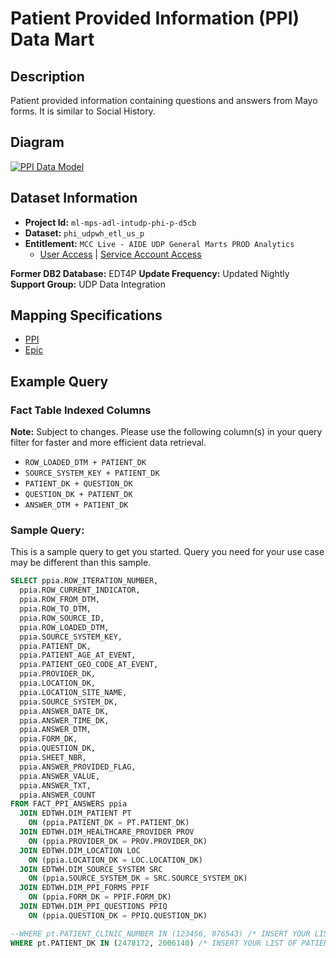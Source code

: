 # Patient Provided Information (PPI) Data Mart

## Description

Patient provided information containing questions and answers from Mayo forms. It is similar to Social History.

## Diagram

[![PPI Data Model](/assets/images/fact_ppi-9c463a39d53ee31cb6e37d8d7fd9e670.PNG)](https://mctools.sharepoint.com/:b:/r/teams/UDPDAIS/Shared%20Documents/UDP%20Data%20Mart%20Documents/Z_S2T_Model_for_Website/Data%20Models/3%29%20PPI/FACT_PPI_MCC.pdf)

## Dataset Information

- **Project Id:** `ml-mps-adl-intudp-phi-p-d5cb`
- **Dataset:** `phi_udpwh_etl_us_p`
- **Entitlement:** `MCC Live - AIDE UDP General Marts PROD Analytics`
  - [User Access](/docs/data-analytics/user-access) | [Service Account Access](/docs/data-analytics/service-account-access)

**Former DB2 Database:** EDT4P
**Update Frequency:** Updated Nightly
**Support Group:** UDP Data Integration

## Mapping Specifications

- [PPI](https://mctools.sharepoint.com/teams/UDPDAIS/Shared%20Documents/UDP%20Data%20Mart%20Documents/Z_S2T_Model_for_Website/PPI/Business%20Spec%20and%20S2T/Rochester/Mapping_PPI.xlsx?d=w83dc0ed800e84960a8f630d1037abe72)
- [Epic](https://mctools.sharepoint.com/teams/UDPDAIS/Shared%20Documents/UDP%20Data%20Mart%20Documents/Z_S2T_Model_for_Website/PPI/Business%20Spec%20and%20S2T/EPIC/Mapping_PPI.xlsx?d=w70b2252d98e649b69c771ecd6d6775d0)

## Example Query

### Fact Table Indexed Columns

**Note:** Subject to changes. Please use the following column(s) in your query filter for faster and more efficient data retrieval.

- `ROW_LOADED_DTM + PATIENT_DK`
- `SOURCE_SYSTEM_KEY + PATIENT_DK`
- `PATIENT_DK + QUESTION_DK`
- `QUESTION_DK + PATIENT_DK`
- `ANSWER_DTM + PATIENT_DK`

### Sample Query: 

This is a sample query to get you started. Query you need for your use case may be different than this sample.
```sql
SELECT ppia.ROW_ITERATION_NUMBER,
  ppia.ROW_CURRENT_INDICATOR,
  ppia.ROW_FROM_DTM,
  ppia.ROW_TO_DTM,
  ppia.ROW_SOURCE_ID,
  ppia.ROW_LOADED_DTM,
  ppia.SOURCE_SYSTEM_KEY,
  ppia.PATIENT_DK,
  ppia.PATIENT_AGE_AT_EVENT,
  ppia.PATIENT_GEO_CODE_AT_EVENT,
  ppia.PROVIDER_DK,
  ppia.LOCATION_DK,
  ppia.LOCATION_SITE_NAME,
  ppia.SOURCE_SYSTEM_DK,
  ppia.ANSWER_DATE_DK,
  ppia.ANSWER_TIME_DK,
  ppia.ANSWER_DTM,
  ppia.FORM_DK,
  ppia.QUESTION_DK,
  ppia.SHEET_NBR,
  ppia.ANSWER_PROVIDED_FLAG,
  ppia.ANSWER_VALUE,
  ppia.ANSWER_TXT,
  ppia.ANSWER_COUNT
FROM FACT_PPI_ANSWERS ppia
  JOIN EDTWH.DIM_PATIENT PT 
    ON (ppia.PATIENT_DK = PT.PATIENT_DK)
  JOIN EDTWH.DIM_HEALTHCARE_PROVIDER PROV
    ON (ppia.PROVIDER_DK = PROV.PROVIDER_DK)
  JOIN EDTWH.DIM_LOCATION LOC 
    ON (ppia.LOCATION_DK = LOC.LOCATION_DK)
  JOIN EDTWH.DIM_SOURCE_SYSTEM SRC
    ON (ppia.SOURCE_SYSTEM_DK = SRC.SOURCE_SYSTEM_DK)
  JOIN EDTWH.DIM_PPI_FORMS PPIF 
    ON (ppia.FORM_DK = PPIF.FORM_DK)
  JOIN EDTWH.DIM_PPI_QUESTIONS PPIQ
    ON (ppia.QUESTION_DK = PPIQ.QUESTION_DK)

--WHERE pt.PATIENT_CLINIC_NUMBER IN (123456, 876543) /* INSERT YOUR LIST OF CLINIC NUMBERS HERE) */
WHERE pt.PATIENT_DK IN (2478172, 2006140) /* INSERT YOUR LIST OF PATIENT_DK HERE) */
```